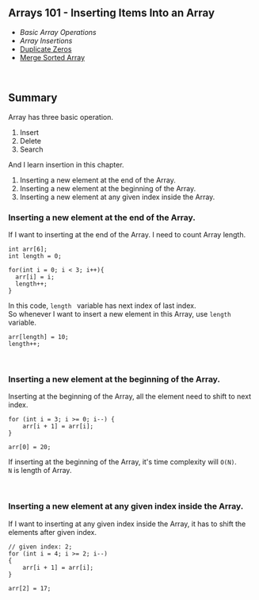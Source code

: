 Arrays 101 - Inserting Items Into an Array
---
- *Basic Array Operations*
- *Array Insertions*
- [Duplicate Zeros](https://github.com/woukl22/Leetcode/blob/main/Explore/Learn/Arrays%20101/Inserting%20Items%20Into%20an%20Array/01_Duplicate%20Zeros.cpp)
- [Merge Sorted Array]()

<br>

Summary
----
Array has three basic operation.
1. Insert
2. Delete
3. Search

And I learn insertion in this chapter.
1. Inserting a new element at the end of the Array.
2. Inserting a new element at the beginning of the Array.
3. Inserting a new element at any given index inside the Array.

### Inserting a new element at the end of the Array.
If I want to inserting at the end of the Array. I need to count Array length.<br>
```
int arr[6];
int length = 0;

for(int i = 0; i < 3; i++){
  arr[i] = i;
  length++;
}
```
In this code, ```length ``` variable has next index of last index.<br>
So whenever I want to insert a new element in this Array, use ```length``` variable.
```
arr[length] = 10;
length++;
```

<br>

### Inserting a new element at the beginning of the Array.
Inserting at the beginning of the Array, all the element need to shift to next index.<br>
```
for (int i = 3; i >= 0; i--) {
    arr[i + 1] = arr[i];
}

arr[0] = 20;
```

If inserting at the beginning of the Array, it's time complexity will ```O(N)```.<br>
```N``` is length of Array.

<br>

### Inserting a new element at any given index inside the Array.
If I want to inserting at any given index inside the Array, it has to shift the elements after given index.<br>
```
// given index: 2;
for (int i = 4; i >= 2; i--)
{
    arr[i + 1] = arr[i];
}

arr[2] = 17;
```
